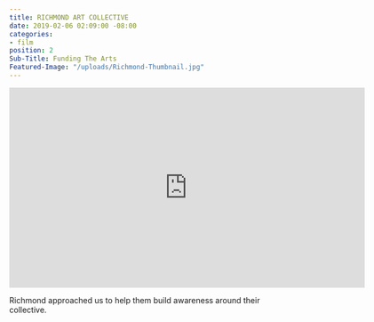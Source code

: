 ```yaml
---
title: RICHMOND ART COLLECTIVE
date: 2019-02-06 02:09:00 -08:00
categories:
- film
position: 2
Sub-Title: Funding The Arts
Featured-Image: "/uploads/Richmond-Thumbnail.jpg"
---
```


<iframe src="https://player.vimeo.com/video/296245408" width="640" height="360" frameborder="0" webkitallowfullscreen mozallowfullscreen allowfullscreen></iframe>

Richmond approached us to help them build awareness around their collective. 
